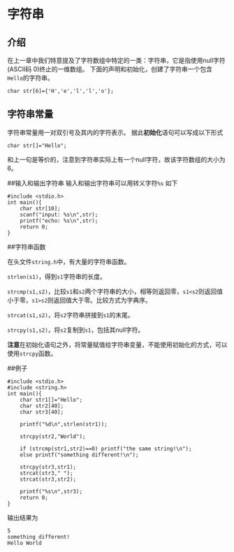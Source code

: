 # 字符串

## 介绍
在上一章中我们特意提及了字符数组中特定的一类：字符串，它是指使用null字符(ASCII码 0)终止的一维数组。
下面的声明和初始化，创建了字符串一个包含`Hello`的字符串。

```
char str[6]={'H','e','l','l','o'};
```

## 字符串常量
字符串常量用一对双引号及其内的字符表示。
据此**初始化**语句可以写成以下形式

```
char str[]="Hello";
```

和上一句是等价的，注意到字符串实际上有一个null字符，故该字符数组的大小为6。

##输入和输出字符串
输入和输出字符串可以用转义字符`%s`
如下

```
#include <stdio.h>
int main(){
	char str[10];
	scanf("input: %s\n",str);
	printf("echo: %s\n",str);
	return 0;
}
```

##字符串函数

在头文件`string.h`中，有大量的字符串函数。

`strlen(s1)`，得到`s1`字符串的长度。

`strcmp(s1,s2)`，比较`s1`和`s2`两个字符串的大小，相等则返回零，`s1<s2`则返回值小于零，`s1>s2`则返回值大于零。比较方式为字典序。

`strcat(s1,s2)`，将`s2`字符串拼接到`s1`的末尾。

`strcpy(s1,s2)`，将`s2`复制到`s1`，包括其null字符。

**注意**在初始化语句之外，将常量赋值给字符串变量，不能使用初始化的方式，可以使用`strcpy`函数。

##例子

```
#include <stdio.h>
#include <string.h>
int main(){
	char str1[]="Hello";
	char str2[40];
	char str3[40];

	printf("%d\n",strlen(str1));

	strcpy(str2,"World");

	if (strcmp(str1,str2)==0) printf("the same string!\n"); 
	else printf("something different!\n");

	strcpy(str3,str1);
	strcat(str3," ");
	strcat(str3,str2);

	printf("%s\n",str3);
	return 0;
}
```

输出结果为
```
5
something different!
Hello World
```
